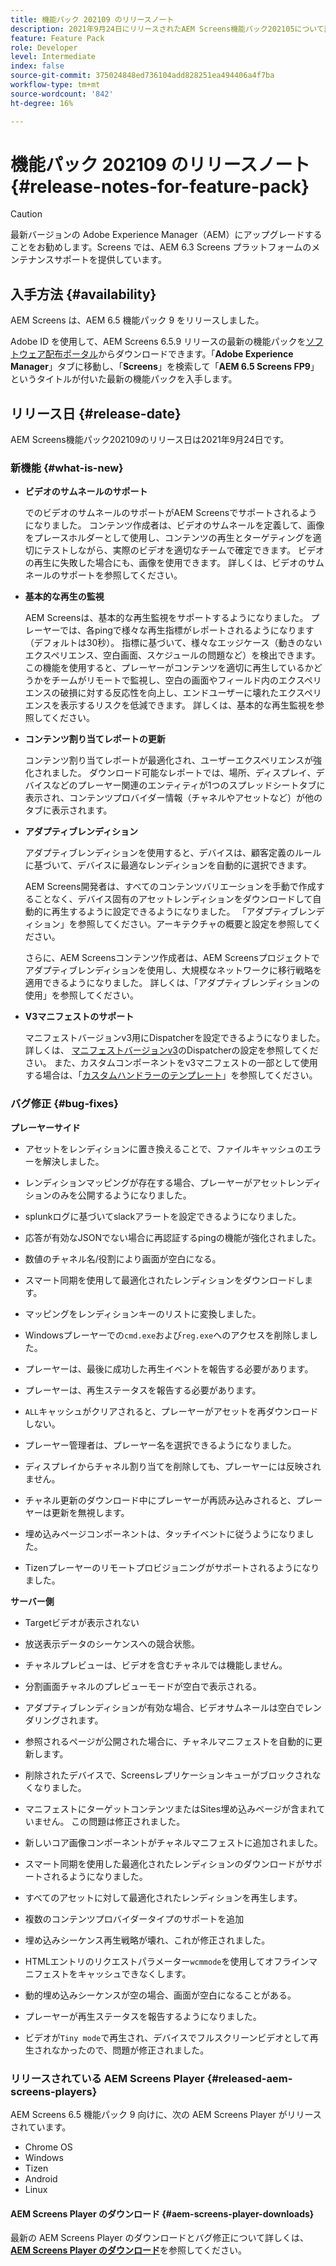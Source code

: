 ```yaml
---
title: 機能パック 202109 のリリースノート
description: 2021年9月24日にリリースされたAEM Screens機能パック202105について説明します。
feature: Feature Pack
role: Developer
level: Intermediate
index: false
source-git-commit: 375024848ed736104add828251ea494406a4f7ba
workflow-type: tm+mt
source-wordcount: '842'
ht-degree: 16%

---
```


# 機能パック 202109 のリリースノート {#release-notes-for-feature-pack}

>[!CAUTION]
>最新バージョンの Adobe Experience Manager（AEM）にアップグレードすることをお勧めします。Screens では、AEM 6.3 Screens プラットフォームのメンテナンスサポートを提供しています。

## 入手方法 {#availability}

AEM Screens は、AEM 6.5 機能パック 9 をリリースしました。

Adobe ID を使用して、AEM Screens 6.5.9 リリースの最新の機能パックを[ソフトウェア配布ポータル](https://experience.adobe.com/#/downloads/content/software-distribution/en/aem.html)からダウンロードできます。「**Adobe Experience Manager**」タブに移動し、「**Screens**」を検索して「**AEM 6.5 Screens FP9**」というタイトルが付いた最新の機能パックを入手します。

## リリース日 {#release-date}

AEM Screens機能パック202109のリリース日は2021年9月24日です。

### 新機能 {#what-is-new}

* **ビデオのサムネールのサポート**

   でのビデオのサムネールのサポートがAEM Screensでサポートされるようになりました。 コンテンツ作成者は、ビデオのサムネールを定義して、画像をプレースホルダーとして使用し、コンテンツの再生とターゲティングを適切にテストしながら、実際のビデオを適切なチームで確定できます。 ビデオの再生に失敗した場合にも、画像を使用できます。
詳しくは、ビデオのサムネールのサポートを参照してください。

* **基本的な再生の監視**

   AEM Screensは、基本的な再生監視をサポートするようになりました。 プレーヤーでは、各pingで様々な再生指標がレポートされるようになります（デフォルトは30秒）。 指標に基づいて、様々なエッジケース（動きのないエクスペリエンス、空白画面、スケジュールの問題など）を検出できます。 この機能を使用すると、プレーヤーがコンテンツを適切に再生しているかどうかをチームがリモートで監視し、空白の画面やフィールド内のエクスペリエンスの破損に対する反応性を向上し、エンドユーザーに壊れたエクスペリエンスを表示するリスクを低減できます。
詳しくは、基本的な再生監視を参照してください。

* **コンテンツ割り当てレポートの更新**

   コンテンツ割り当てレポートが最適化され、ユーザーエクスペリエンスが強化されました。 ダウンロード可能なレポートでは、場所、ディスプレイ、デバイスなどのプレーヤー関連のエンティティが1つのスプレッドシートタブに表示され、コンテンツプロバイダー情報（チャネルやアセットなど）が他のタブに表示されます。

* **アダプティブレンディション**

   アダプティブレンディションを使用すると、デバイスは、顧客定義のルールに基づいて、デバイスに最適なレンディションを自動的に選択できます。

   AEM Screens開発者は、すべてのコンテンツバリエーションを手動で作成することなく、デバイス固有のアセットレンディションをダウンロードして自動的に再生するように設定できるようになりました。 「アダプティブレンディション」を参照してください。アーキテクチャの概要と設定を参照してください。

   さらに、AEM Screensコンテンツ作成者は、AEM Screensプロジェクトでアダプティブレンディションを使用し、大規模なネットワークに移行戦略を適用できるようになりました。 詳しくは、「アダプティブレンディションの使用」を参照してください。

* **V3マニフェストのサポート**

   マニフェストバージョンv3用にDispatcherを設定できるようになりました。 詳しくは、 [マニフェストバージョンv3](https://experienceleague.adobe.com/docs/experience-manager-screens/user-guide/administering/dispatcher-configurations-aem-screens.html?lang=en#configuring-dispatcherv3)のDispatcherの設定を参照してください。
また、カスタムコンポーネントをv3マニフェストの一部として使用する場合は、「[カスタムハンドラーのテンプレート](https://experienceleague.adobe.com/docs/experience-manager-screens/user-guide/developing/developing-custom-component-tutorial-develop.html?lang=en#custom-handlers)」を参照してください。


### バグ修正 {#bug-fixes}

**プレーヤーサイド**

* アセットをレンディションに置き換えることで、ファイルキャッシュのエラーを解決しました。

* レンディションマッピングが存在する場合、プレーヤーがアセットレンディションのみを公開するようになりました。

* splunkログに基づいてslackアラートを設定できるようになりました。

* 応答が有効なJSONでない場合に再認証するpingの機能が強化されました。

* 数値のチャネル名/役割により画面が空白になる。

* スマート同期を使用して最適化されたレンディションをダウンロードします。

* マッピングをレンディションキーのリストに変換しました。

* Windowsプレーヤーでの`cmd.exe`および`reg.exe`へのアクセスを削除しました。

* プレーヤーは、最後に成功した再生イベントを報告する必要があります。

* プレーヤーは、再生ステータスを報告する必要があります。

* `ALL`キャッシュがクリアされると、プレーヤーがアセットを再ダウンロードしない。

* プレーヤー管理者は、プレーヤー名を選択できるようになりました。

* ディスプレイからチャネル割り当てを削除しても、プレーヤーには反映されません。

* チャネル更新のダウンロード中にプレーヤーが再読み込みされると、プレーヤーは更新を無視します。

* 埋め込みページコンポーネントは、タッチイベントに従うようになりました。

* Tizenプレーヤーのリモートプロビジョニングがサポートされるようになりました。

**サーバー側**

* Targetビデオが表示されない
* 放送表示データのシーケンスへの競合状態。

* チャネルプレビューは、ビデオを含むチャネルでは機能しません。

* 分割画面チャネルのプレビューモードが空白で表示される。

* アダプティブレンディションが有効な場合、ビデオサムネールは空白でレンダリングされます。

* 参照されるページが公開された場合に、チャネルマニフェストを自動的に更新します。

* 削除されたデバイスで、Screensレプリケーションキューがブロックされなくなりました。

* マニフェストにターゲットコンテンツまたはSites埋め込みページが含まれていません。 この問題は修正されました。

* 新しいコア画像コンポーネントがチャネルマニフェストに追加されました。

* スマート同期を使用した最適化されたレンディションのダウンロードがサポートされるようになりました。

* すべてのアセットに対して最適化されたレンディションを再生します。

* 複数のコンテンツプロバイダータイプのサポートを追加

* 埋め込みシーケンス再生戦略が壊れ、これが修正されました。

* HTMLエントリのリクエストパラメーター`wcmmode`を使用してオフラインマニフェストをキャッシュできなくします。

* 動的埋め込みシーケンスが空の場合、画面が空白になることがある。

* プレーヤーが再生ステータスを報告するようになりました。

* ビデオが`Tiny mode`で再生され、デバイスでフルスクリーンビデオとして再生されなかったので、問題が修正されました。

### リリースされている AEM Screens Player {#released-aem-screens-players}

AEM Screens 6.5 機能パック 9 向けに、次の AEM Screens Player がリリースされています。

* Chrome OS
* Windows
* Tizen
* Android
* Linux

#### AEM Screens Player のダウンロード   {#aem-screens-player-downloads}

最新の AEM Screens Player のダウンロードとバグ修正について詳しくは、**[AEM Screens Player のダウンロード](https://download.macromedia.com/screens/index.html)**&#x200B;を参照してください。
